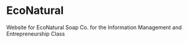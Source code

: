 # EcoNatural
Website for EcoNatural Soap Co. for the Information Management and Entrepreneurship Class
